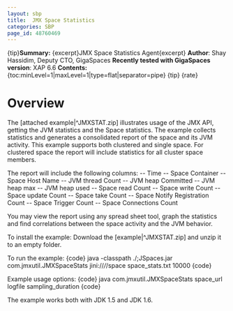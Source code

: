 ```yaml
---
layout: sbp
title:  JMX Space Statistics
categories: SBP
page_id: 48760469
---
```


{tip}**Summary:** {excerpt}JMX Space Statistics Agent{excerpt}
**Author**: Shay Hassidim, Deputy CTO, GigaSpaces
**Recently tested with GigaSpaces version**: XAP 6.6
**Contents:**
{toc:minLevel=1|maxLevel=1|type=flat|separator=pipe}
{tip}
{rate}

# Overview

The [attached example|^JMXSTAT.zip] illustrates usage of the JMX API, getting the JVM statistics and the Space statistics. The example collects statistics and generates a consolidated report of the space and its JVM activity.
This example supports both clustered and single space. For clustered space the report will include statistics for all cluster space members.

The report will include the following columns:
-- Time
-- Space Container
-- Space Host Name
-- JVM thread Count
-- JVM heap Committed
-- JVM heap max
-- JVM heap used
-- Space read Count
-- Space write Count
-- Space update Count
-- Space take Count
-- Space Notify Registration Count
-- Space Trigger Count
-- Space Connections Count

You may view the report using any spread sheet tool, graph the statistics and find correlations between the space activity and the JVM behavior.

To install the example:
Download the [example|^JMXSTAT.zip] and unzip it to an empty folder.

To run the example:
{code}
java -classpath ./;JSpaces.jar com.jmxutil.JMXSpaceStats jini://*/*/space space_stats.txt 10000
{code}

Example usage options:
{code}
java com.jmxutil.JMXSpaceStats space_url logfile sampling_duration
{code}

The example works both with JDK 1.5 and JDK 1.6.

